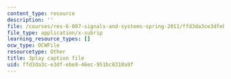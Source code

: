 ```yaml
---
content_type: resource
description: ''
file: /courses/res-6-007-signals-and-systems-spring-2011/ffd3da3ce3dfebe846ec951bc8310a9f_8g4UudyOetE.srt
file_type: application/x-subrip
learning_resource_types: []
ocw_type: OCWFile
resourcetype: Other
title: 3play caption file
uid: ffd3da3c-e3df-ebe8-46ec-951bc8310a9f
---
```


